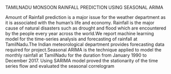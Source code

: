 TAMILNADU MONSOON RAINFALL PREDICTION USING SEASONAL ARIMA


Amount of Rainfall prediction is a major issue for the weather department as it is associated with the human’s life and economy. Rainfall is the major cause of natural disasters such as drought and flood which are encountered by the people every year across the world.We report machine learning model for the time-series analysis and forecasting of rainfall at TamilNadu.The Indian meteorological department provides forecasting data required for project.Seasonal ARIMA is the technique applied to model the monthly rainfall at TamilNadu for the duration from January 1990 to December 2017. Using SARIMA model proved the stationarity of the time series flow and evaluated the seasonal correlogram
